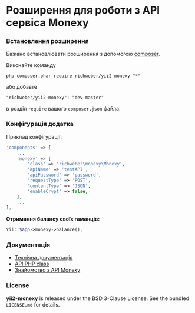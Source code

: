 # Розширення для роботи з API cервіса Monexy

### Встановлення розширення

Бажано встановлювати розширення з допомогою [composer](http://getcomposer.org/download/).

Виконайте команду

```
php composer.phar require richweber/yii2-monexy "*"
```

або добавте

```
"richweber/yii2-monexy": "dev-master"
```

в розділ `require` вашого `composer.json` файла.

### Конфігурація додатка

Приклад конфігурації:

```php
'components' => [
    ...
    'monexy' => [
        'class' => 'richweber\monexy\Monexy',
        'apiName' => 'testAPI',
        'apiPassword' => 'password',
        'requestType' => 'POST',
        'contentType' => 'JSON',
        'enableCrypt' => false,
    ],
    ...
],
```

**Отримання балансу своїх гаманців:**

```php
Yii::$app->monexy->balance();
```

### Документація

- [Технічна документація](https://www.monexy.ua/ua/api)
- [API PHP class](https://www.monexy.ua/ua/api/class)
- [Знайомство з API Monexy](https://monexy.expert/uk/publication/view.html?post=2)

### License

**yii2-monexy** is released under the BSD 3-Clause License. See the bundled `LICENSE.md` for details.
